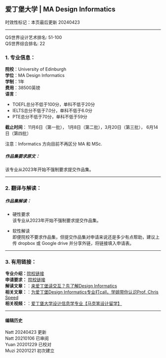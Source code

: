 ## 爱丁堡大学 | MA Design Informatics  
时效性标记：本页最后更新 20240423  

---
QS世界设计艺术排名: 51-100  
QS世界综合排名: 22  

### 1. 专业信息：  

**院校**：University of Edinburgh  
**学位**：MA Design Informatics  
**学制**：1年  
**费用**：38500英镑  
**语言**：  
- TOEFL总分不低于100分，单科不低于20分
- IELTS总分不低于7.0分，单科不低于6.0分
- PTE总分不低于70分，单科不低于59分

**截止时间**：  11月6日（第一批）， 1月8日（第二批），3月20日（第三批）， 6月14日（第四批）

注意：Informatics 方向目前不再区分 MA 和 MSc.



##### 作品集要求原文：   
该专业从2023年开始不强制要求提交作品集。 

---

### 2. 翻译与解读：

##### 作品集解读：  
- 硬性要求  
该专业从2023年开始不强制要求提交作品集。  

- 软性解读  
即便院校不要求作品集，但提交作品集对申请来说还是多少有点帮助，建议上传 dropbox 或 Google drive 并分享外链，将链接填入申请表。  

---


### 3. 有用链接：

**专业介绍：**[院校链接](https://www.ed.ac.uk/studying/postgraduate/degrees/index.php?r=site/view&edition=2024&id=821)   
**申请要求：** [院校链接](https://www.ed.ac.uk/studying/international/postgraduate-entry/asia/china)  
**解读文章：**：[来爱丁堡读交互？先了解Design Informatics](http://www.makebi.net/27933.html)  
**相关文章：**：[为爱丁堡Design Informatics专业打call，学姐带你认识Prof. Chris Speed](http://www.makebi.net/26016.html)  
**相关视频：**：[爱丁堡大学设计信息学专业【马克笔设计留学】](https://www.bilibili.com/video/av24182426)  



---


#### 编辑历史
Natt 20240423 更新  
Natt 20210106 已审阅  
Yuan 20201229 已校对  
Muzi 20201221 初次建立  
